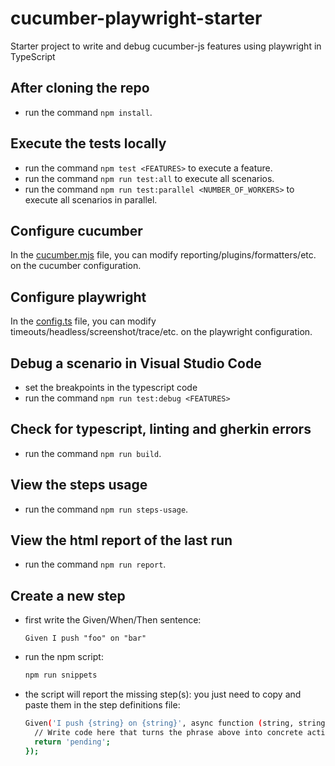 # cucumber-playwright-starter

Starter project to write and debug cucumber-js features using playwright in TypeScript

## After cloning the repo

- run the command `npm install`.

## Execute the tests locally

- run the command `npm test <FEATURES>` to execute a feature.
- run the command `npm run test:all` to execute all scenarios.
- run the command `npm run test:parallel <NUMBER_OF_WORKERS>` to execute all scenarios in parallel.

## Configure cucumber

In the [cucumber.mjs](cucumber.mjs) file, you can modify reporting/plugins/formatters/etc. on the cucumber configuration.

## Configure playwright

In the [config.ts](src/config.ts) file, you can modify timeouts/headless/screenshot/trace/etc. on the playwright configuration.


## Debug a scenario in Visual Studio Code

- set the breakpoints in the typescript code
- run the command `npm run test:debug <FEATURES>`

## Check for typescript, linting and gherkin errors

- run the command `npm run build`.

## View the steps usage

- run the command `npm run steps-usage`.

## View the html report of the last run

- run the command `npm run report`.

## Create a new step

- first write the Given/When/Then sentence:

  ```gherkin
  Given I push "foo" on "bar"
  ```

- run the npm script:

  ```sh
  npm run snippets
  ```

- the script will report the missing step(s): you just need to copy and paste them in the step definitions file:

  ```sh
  Given('I push {string} on {string}', async function (string, string2) {
    // Write code here that turns the phrase above into concrete actions
    return 'pending';
  });
  ```
